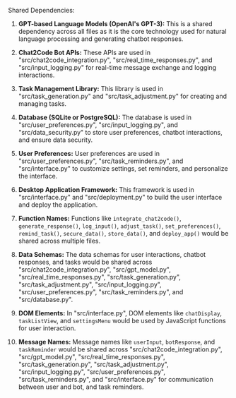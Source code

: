 Shared Dependencies:

1. **GPT-based Language Models (OpenAI's GPT-3):** This is a shared dependency across all files as it is the core technology used for natural language processing and generating chatbot responses.

2. **Chat2Code Bot APIs:** These APIs are used in "src/chat2code_integration.py", "src/real_time_responses.py", and "src/input_logging.py" for real-time message exchange and logging interactions.

3. **Task Management Library:** This library is used in "src/task_generation.py" and "src/task_adjustment.py" for creating and managing tasks.

4. **Database (SQLite or PostgreSQL):** The database is used in "src/user_preferences.py", "src/input_logging.py", and "src/data_security.py" to store user preferences, chatbot interactions, and ensure data security.

5. **User Preferences:** User preferences are used in "src/user_preferences.py", "src/task_reminders.py", and "src/interface.py" to customize settings, set reminders, and personalize the interface.

6. **Desktop Application Framework:** This framework is used in "src/interface.py" and "src/deployment.py" to build the user interface and deploy the application.

7. **Function Names:** Functions like `integrate_chat2code()`, `generate_response()`, `log_input()`, `adjust_task()`, `set_preferences()`, `remind_task()`, `secure_data()`, `store_data()`, and `deploy_app()` would be shared across multiple files.

8. **Data Schemas:** The data schemas for user interactions, chatbot responses, and tasks would be shared across "src/chat2code_integration.py", "src/gpt_model.py", "src/real_time_responses.py", "src/task_generation.py", "src/task_adjustment.py", "src/input_logging.py", "src/user_preferences.py", "src/task_reminders.py", and "src/database.py".

9. **DOM Elements:** In "src/interface.py", DOM elements like `chatDisplay`, `taskListView`, and `settingsMenu` would be used by JavaScript functions for user interaction.

10. **Message Names:** Message names like `userInput`, `botResponse`, and `taskReminder` would be shared across "src/chat2code_integration.py", "src/gpt_model.py", "src/real_time_responses.py", "src/task_generation.py", "src/task_adjustment.py", "src/input_logging.py", "src/user_preferences.py", "src/task_reminders.py", and "src/interface.py" for communication between user and bot, and task reminders.